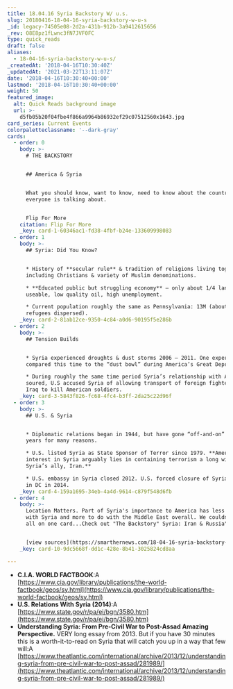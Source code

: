 ```yaml
---
title: 18.04.16 Syria Backstory W/ u.s.
slug: 20180416-18-04-16-syria-backstory-w-u-s
_id: legacy-74505e08-2d2a-431b-912b-3a9412615656
_rev: O8E8pz1fLwnc3fN7JVF0FC
type: quick_reads
draft: false
aliases:
  - 18-04-16-syria-backstory-w-u-s/
_createdAt: '2018-04-16T10:30:40Z'
_updatedAt: '2021-03-22T13:11:07Z'
date: '2018-04-16T10:30:40+00:00'
lastmod: '2018-04-16T10:30:40+00:00'
weight: 50
featured_image:
  alt: Quick Reads background image
  url: >-
    d5fb05b20f04fbe4f866a9964b86932ef29c07512560x1643.jpg
card_series: Current Events
colorpaletteclassname: '--dark-gray'
cards:
  - order: 0
    body: >-
      # THE BACKSTORY


      ## America & Syria


      What you should know, want to know, need to know about the country
      everyone is talking about.


      Flip For More
    citation: Flip For More
    _key: card-1-60346ac1-fd38-4fbf-b24e-133609998083
  - order: 1
    body: >-
      ## Syria: Did You Know?


      * History of **secular rule** & tradition of religions living together
      including Christians & variety of Muslim denominations.

      * **Educated public but struggling economy** – only about 1/4 land
      useable, low quality oil, high unemployment.

      * Current population roughly the same as Pennsylvania: 13M (about 5M
      refugees dispersed).
    _key: card-2-81ab12ce-9350-4c84-a0d6-90195f5e286b
  - order: 2
    body: >-
      ## Tension Builds


      * Syria experienced droughts & dust storms 2006 – 2011. One expert
      compared this time to the “dust bowl” during America’s Great Depression.

      * During roughly the same time period Syria’s relationship with America
      soured, U.S accused Syria of allowing transport of foreign fighters into
      Iraq to kill American soldiers.
    _key: card-3-5843f826-fc68-4fc4-b3ff-2da25c22d96f
  - order: 3
    body: >-
      ## U.S. & Syria


      * Diplomatic relations began in 1944, but have gone “off-and-on” over the
      years for many reasons.

      * U.S. listed Syria as State Sponsor of Terror since 1979. **America’s
      interest in Syria arguably lies in containing terrorism a long with
      Syria’s ally, Iran.**

      * U.S. embassy in Syria closed 2012. U.S. forced closure of Syrian embassy
      in DC in 2014.
    _key: card-4-159a1695-34eb-4a4d-9614-c879f548d6fb
  - order: 4
    body: >-
      Location Matters. Part of Syria's importance to America has less to do
      with Syria and more to do with the Middle East overall. We couldn't fit it
      all on one card...Check out "The Backstory" Syria: Iran & Russia"


      [view sources](https://smarthernews.com/18-04-16-syria-backstory-w-u-s/)
    _key: card-10-9dc5668f-dd1c-428e-8b41-3025824cd8aa

---
```

* **C.I.A. WORLD FACTBOOK**:A [https://www.cia.gov/library/publications/the-world-factbook/geos/sy.html](https://www.cia.gov/library/publications/the-world-factbook/geos/sy.html)
* **U.S. Relations With Syria (2014)**:A [https://www.state.gov/r/pa/ei/bgn/3580.htm](https://www.state.gov/r/pa/ei/bgn/3580.htm)
* **Understanding Syria: From Pre-Civil War to Post-Assad Amazing Perspective.** VERY long essay from 2013. But if you have 30 minutes this is a worth-it-to-read on Syria that will catch you up in a way that few will:A [https://www.theatlantic.com/international/archive/2013/12/understanding-syria-from-pre-civil-war-to-post-assad/281989/](https://www.theatlantic.com/international/archive/2013/12/understanding-syria-from-pre-civil-war-to-post-assad/281989/)